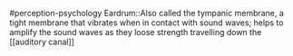 #perception-psychology 
Eardrum::Also called the tympanic membrane, a tight membrane that vibrates when in contact with sound waves; helps to amplify the sound waves as they loose strength travelling down the [[auditory canal]]
<!--SR:!2024-02-03,1,230-->